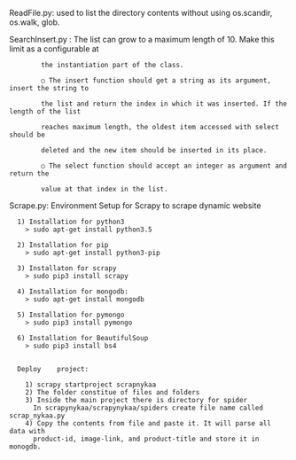 
ReadFile.py:
              used to list the directory contents without using os.scandir, os.walk, glob.

SearchInsert.py :
            The list can grow to a maximum length of 10. Make this limit as a configurable at

            the instantiation part of the class.

            ○ The insert function should get a string as its argument, insert the string to

            the list and return the index in which it was inserted. If the length of the list

            reaches maximum length, the oldest item accessed with select should be

            deleted and the new item should be inserted in its place.

            ○ The select function should accept an integer as argument and return the

            value at that index in the list.

Scrape.py:
       Environment Setup for Scrapy to scrape dynamic website

      1) Installation for python3
        > sudo apt-get install python3.5

      2) Installation for pip
        > sudo apt-get install python3-pip

      3) Installaton for scrapy
        > sudo pip3 install scrapy

      4) Installation for mongodb:
        > sudo apt-get install mongodb

      5) Installation for pymongo
        > sudo pip3 install pymongo

      6) Installation for BeautifulSoup
        > sudo pip3 install bs4


      Deploy 	project:

        1) scrapy startproject scrapnykaa
        2) The folder constitue of files and folders
        3) Inside the main project there is directory for spider
          In scrapynykaa/scrapynykaa/spiders create file name called scrap_nykaa.py
        4) Copy the contents from file and paste it. It will parse all data with
          product-id, image-link, and product-title and store it in monogdb.
